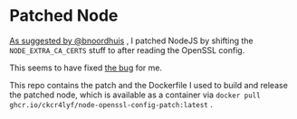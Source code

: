 # Patched Node

[As suggested by @bnoordhuis](https://github.com/nodejs/node/issues/48143#issuecomment-1560570740) , I patched NodeJS by shifting the `NODE_EXTRA_CA_CERTS` stuff to after reading the OpenSSL config.

This seems to have fixed [the bug](https://github.com/nodejs/node/issues/48143) for me.

This repo contains the patch and the Dockerfile I used to build and release the patched node, which is available as a container via `docker pull ghcr.io/ckcr4lyf/node-openssl-config-patch:latest` . 
